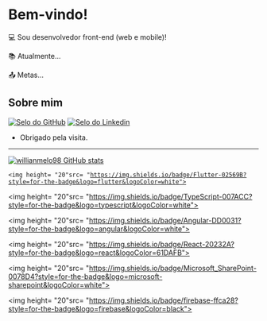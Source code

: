 
# Bem-vindo!

:computer: Sou desenvolvedor front-end (web e mobile)!

:books: Atualmente...

:outbox_tray: Metas...

## Sobre mim

[![Selo do GitHub](https://img.shields.io/badge/-Github-000?style=flat-square&logo=Github&logoColor=white&link=https://github.com/willianmelo98?tab=repositories)](https://github.com/willianmelo98?tab=repositories)   [![Selo do Linkedin](https://img.shields.io/badge/-LinkedIn-blue?style=flat-square&logo=Linkedin&logoColor=white&link=https://www.linkedin.com/in/willian-melo-349208125/)](https://www.linkedin.com/in/willian-melo-349208125/)

- Obrigado pela visita.

----------------------------------------------------------------------------------
[![willianmelo98 GitHub stats](https://github-readme-stats.vercel.app/api?username=willianmelo98)](https://github.com/willianmelo98/github-readme-stats)

<code><img height= "20"src= "https://img.shields.io/badge/Flutter-02569B?style=for-the-badge&logo=flutter&logoColor=white"></code>

<img height= "20"src= "https://img.shields.io/badge/TypeScript-007ACC?style=for-the-badge&logo=typescript&logoColor=white">

<img height= "20"src= "https://img.shields.io/badge/Angular-DD0031?style=for-the-badge&logo=angular&logoColor=white">

<img height= "20"src= "https://img.shields.io/badge/React-20232A?style=for-the-badge&logo=react&logoColor=61DAFB">

<img height= "20"src= "https://img.shields.io/badge/Microsoft_SharePoint-0078D4?style=for-the-badge&logo=microsoft-sharepoint&logoColor=white">

<img height= "20"src= "https://img.shields.io/badge/firebase-ffca28?style=for-the-badge&logo=firebase&logoColor=black">

